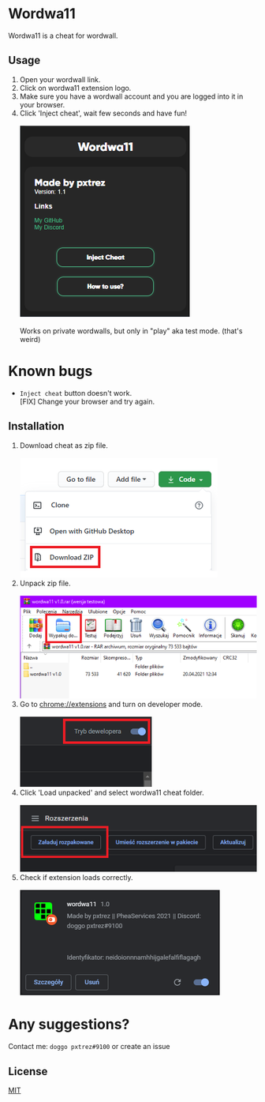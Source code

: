 # Wordwa11

Wordwa11 is a cheat for wordwall.

## Usage

1. Open your wordwall link.
2. Click on wordwa11 extension logo.
3. Make sure you have a wordwall account and you are logged into it in your browser.
4. Click 'Inject cheat', wait few seconds and have fun!
</br></br>
![cheatGUI](./docs/gui.png)</br></br>
Works on private wordwalls, but only in "play" aka test mode. (that's weird)

# Known bugs
- `Inject cheat` button doesn't work. </br>
[FIX] Change your browser and try again.

## Installation

1. Download cheat as zip file. </br> </br>
![download](./docs/1.png) </br>
2. Unpack zip file. </br> </br>
![unpack](./docs/2.png) </br>
3. Go to [chrome://extensions](chrome://extensions) and turn on developer mode. </br> </br>
![developer mode](./docs/3.png) </br>
4. Click 'Load unpacked' and select wordwa11 cheat folder. </br> </br>
![load unpacked](./docs/4.png) </br>
5. Check if extension loads correctly. </br> </br>
![check](./docs/5.png) </br>


# Any suggestions?
Contact me: `doggo pxtrez#9100` or create an issue
## License
[MIT](https://choosealicense.com/licenses/mit/)
